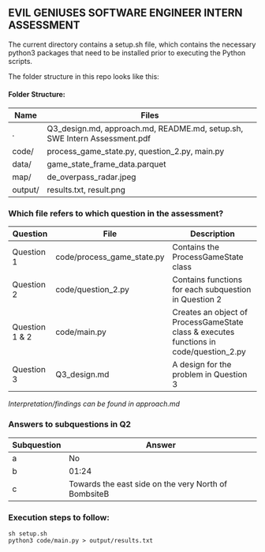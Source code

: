 
## EVIL GENIUSES SOFTWARE ENGINEER INTERN ASSESSMENT

The current directory contains a setup.sh file, which contains the necessary python3 packages that need to be installed prior to executing the Python scripts.

The folder structure in this repo looks like this:
#### Folder Structure:
| Name | Files |
|--|--|
|.|Q3_design.md, approach.md, README.md, setup.sh, SWE Intern Assessment.pdf|
| code/ | process_game_state.py, question_2.py, main.py |
| data/|game_state_frame_data.parquet|
|map/|de_overpass_radar.jpeg|
|output/| results.txt, result.png |


###  Which file refers to which question in the assessment? 
| Question | File | Description |
| -- |--|--|
|Question 1|code/process_game_state.py|Contains the ProcessGameState class|
|Question 2| code/question_2.py |Contains functions for each subquestion in Question 2|
| Question 1 & 2|code/main.py|Creates an object of ProcessGameState class & executes functions in code/question_2.py|
| Question 3 | Q3_design.md | A design for the problem in Question 3 |

*Interpretation/findings can be found in approach.md*

### Answers to subquestions in Q2
| Subquestion | Answer |
| -- |--|
| a | No|
|b|01:24|
|c| Towards the east side on the very North of BombsiteB|

### Execution steps to follow: 
```
sh setup.sh
python3 code/main.py > output/results.txt
```